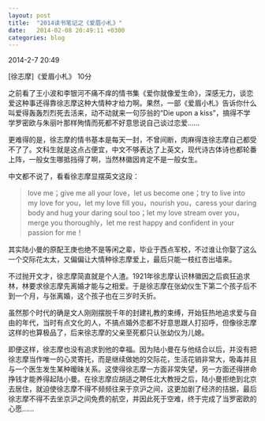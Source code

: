 ```yaml
---
layout: post
title:  "2014读书笔记之《爱眉小札》"
date:   2014-02-08 20:49:11 +0300
categories: blog
---
```

2014-2-7 20:49

[徐志摩]《爱眉小札》  10分

之前看了王小波和李银河不痛不痒的情书集《爱你就像爱生命》，深感无力，谈恋爱这种事还得靠徐志摩这种大情种才给力啊。果然，一部《爱眉小札》告诉你什么叫爱得轰轰烈烈死去活来，动不动就来一句莎翁的“Die upon a kiss”，搞得不学学罗密欧与朱丽叶那样殉情而死都不好意思说自己谈过恋爱……

更难得的是，徐志摩的情书基本是每天一封，不曾间断，肉麻得连徐志摩自己都受不了了。文科生就是这点占便宜，中文不够表达了上英文，现代诗古体诗也都轮番上阵，一般女生哪抵挡得了啊，当然林徽因肯定不是一般女生。

中文都不说了，看看徐志摩显摆英文这段：

>love me；give me all your love，let us become one；try to live into my love for you，let my love fill you，nourish you，caress your daring body and hug your daring soul too；let my love  stream over you，merge you thoroughly，let me rest happy and confident in your passion for me！

其实陆小曼的原配王庚也绝不是等闲之辈，毕业于西点军校，不过谁让你娶了这么一个交际花太太，又偏偏让大情种徐志摩爱上，最后只能一枝红杏出墙来。

不过抛开文才，徐志摩简直就是个人渣。1921年徐志摩认识林徽因之后疯狂追求林，林要求徐志摩先离婚才能与之相爱。于是徐志摩在张幼仪生下第二个孩子后不到一个月，与张离婚，这个孩子也在三岁时夭折。

虽然那个时代的确是文人刚刚摆脱千年的封建礼教的束缚，开始狂热地追求爱与自由的年代，当时有点文化的人，不搞点婚外恋都不好意思跟人打招呼，但像徐志摩这样的也算极品了，后来徐志摩的父亲至死都只认张幼仪为儿媳。

即便这样，徐志摩也没有追求到他的幸福。因为陆小曼在与他结合以后，并没有把徐志摩当作唯一的心灵寄托，而是继续做她的交际花，生活花销非常大，吸毒并且与一个医生发生某种暧昧关系。这使得徐志摩一方面非常失望，另一方面还得拼命挣钱才能养得起陆小曼。在徐志摩应胡适之聘任北大教授之后，陆小曼拒绝到北京去居住，就迫使徐志摩不得不频频往来于京沪之间，这更加剧了经济的拮据，最后徐志摩不得不去坐京沪之间免费的航空，并因此死于空难，终于完成了当罗密欧的心愿……
